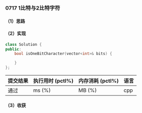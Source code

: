 ### 0717 1比特与2比特字符

#### （1）思路

#### （2）实现

```cpp
class Solution {
public:
    bool isOneBitCharacter(vector<int>& bits) {

    }
};
```

| 提交结果 | 执行用时 (pctl%) | 内存消耗 (pctl%) | 语言 |
|:---------|:-----------------|:-----------------|:-----|
| 通过     |  ms (%)   |  MB (%)  | cpp  |

#### （3）收获
